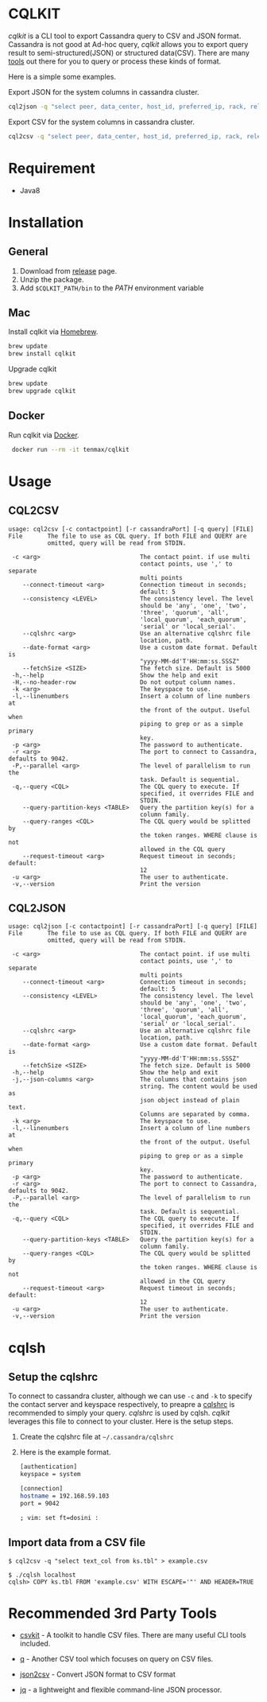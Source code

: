 # CQLKIT
*cqlkit* is a CLI tool to export Cassandra query to CSV and JSON format. Cassandra is not good at Ad-hoc query, *cqlkit* allows you to export query result to semi-structured(JSON) or structured data(CSV). There are many [tools](#recommended-3rd-party-tools) out there for you to query or process these kinds of format.

Here is a simple some examples.

Export JSON for the system columns in cassandra cluster.
 
```bash
cql2json -q "select peer, data_center, host_id, preferred_ip, rack, release_version from system.peers"
```

Export CSV for the system columns in cassandra cluster.

```bash
cql2csv -q "select peer, data_center, host_id, preferred_ip, rack, release_version from system.peers"
```

# Requirement

- Java8

# Installation

## General

1. Download from [release](https://github.com/tenmax/cqlkit/releases) page.
2. Unzip the package.
3. Add `$CQLKIT_PATH/bin` to the *PATH* environment variable

## Mac

Install cqlkit via [Homebrew](http://brew.sh/).

```bash
brew update
brew install cqlkit
```

Upgrade cqlkit

```bash
brew update
brew upgrade cqlkit
```

## Docker

Run cqlkit via [Docker](https://hub.docker.com/r/tenmax/cqlkit).

```bash
 docker run --rm -it tenmax/cqlkit
 ```

# Usage
## CQL2CSV

```
usage: cql2csv [-c contactpoint] [-r cassandraPort] [-q query] [FILE]
File       The file to use as CQL query. If both FILE and QUERY are
           omitted, query will be read from STDIN.

 -c <arg>                            The contact point. if use multi
                                     contact points, use ',' to separate
                                     multi points
    --connect-timeout <arg>          Connection timeout in seconds;
                                     default: 5
    --consistency <LEVEL>            The consistency level. The level
                                     should be 'any', 'one', 'two',
                                     'three', 'quorum', 'all',
                                     'local_quorum', 'each_quorum',
                                     'serial' or 'local_serial'.
    --cqlshrc <arg>                  Use an alternative cqlshrc file
                                     location, path.
    --date-format <arg>              Use a custom date format. Default is
                                     "yyyy-MM-dd'T'HH:mm:ss.SSSZ"
    --fetchSize <SIZE>               The fetch size. Default is 5000
 -h,--help                           Show the help and exit
 -H,--no-header-row                  Do not output column names.
 -k <arg>                            The keyspace to use.
 -l,--linenumbers                    Insert a column of line numbers at
                                     the front of the output. Useful when
                                     piping to grep or as a simple primary
                                     key.
 -p <arg>                            The password to authenticate.
 -r <arg>                            The port to connect to Cassandra, defaults to 9042.
 -P,--parallel <arg>                 The level of parallelism to run the
                                     task. Default is sequential.
 -q,--query <CQL>                    The CQL query to execute. If
                                     specified, it overrides FILE and
                                     STDIN.
    --query-partition-keys <TABLE>   Query the partition key(s) for a
                                     column family.
    --query-ranges <CQL>             The CQL query would be splitted by
                                     the token ranges. WHERE clause is not
                                     allowed in the CQL query
    --request-timeout <arg>          Request timeout in seconds; default:
                                     12
 -u <arg>                            The user to authenticate.
 -v,--version                        Print the version
```



## CQL2JSON
```
usage: cql2json [-c contactpoint] [-r cassandraPort] [-q query] [FILE]
File       The file to use as CQL query. If both FILE and QUERY are
           omitted, query will be read from STDIN.

 -c <arg>                            The contact point. if use multi
                                     contact points, use ',' to separate
                                     multi points
    --connect-timeout <arg>          Connection timeout in seconds;
                                     default: 5
    --consistency <LEVEL>            The consistency level. The level
                                     should be 'any', 'one', 'two',
                                     'three', 'quorum', 'all',
                                     'local_quorum', 'each_quorum',
                                     'serial' or 'local_serial'.
    --cqlshrc <arg>                  Use an alternative cqlshrc file
                                     location, path.
    --date-format <arg>              Use a custom date format. Default is
                                     "yyyy-MM-dd'T'HH:mm:ss.SSSZ"
    --fetchSize <SIZE>               The fetch size. Default is 5000
 -h,--help                           Show the help and exit
 -j,--json-columns <arg>             The columns that contains json
                                     string. The content would be used as
                                     json object instead of plain text.
                                     Columns are separated by comma.
 -k <arg>                            The keyspace to use.
 -l,--linenumbers                    Insert a column of line numbers at
                                     the front of the output. Useful when
                                     piping to grep or as a simple primary
                                     key.
 -p <arg>                            The password to authenticate.
 -r <arg>                            The port to connect to Cassandra, defaults to 9042.
 -P,--parallel <arg>                 The level of parallelism to run the
                                     task. Default is sequential.
 -q,--query <CQL>                    The CQL query to execute. If
                                     specified, it overrides FILE and
                                     STDIN.
    --query-partition-keys <TABLE>   Query the partition key(s) for a
                                     column family.
    --query-ranges <CQL>             The CQL query would be splitted by
                                     the token ranges. WHERE clause is not
                                     allowed in the CQL query
    --request-timeout <arg>          Request timeout in seconds; default:
                                     12
 -u <arg>                            The user to authenticate.
 -v,--version                        Print the version
```

# cqlsh
## Setup the cqlshrc
To connect to cassandra cluster, although we can use `-c` and `-k` to specify the contact server and keyspace respectively, to preapre a [cqlshrc](http://docs.datastax.com/en/cql/3.1/cql/cql_reference/cqlsh.html#refCqlsh__cqlshUsingCqlshrc) is recommended to simply your query. *cqlshrc* is used by cqlsh. *cqlkit* leverages this file to connect to your cluster. Here is the setup steps.

1. Create the cqlshrc file at `~/.cassandra/cqlshrc`
2. Here is the example format.

   ```bash
   [authentication]
   keyspace = system

   [connection]
   hostname = 192.168.59.103
   port = 9042

   ; vim: set ft=dosini :
   ```

## Import data from a CSV file

```
$ cql2csv -q "select text_col from ks.tbl" > example.csv

$ ./cqlsh localhost
cqlsh> COPY ks.tbl FROM 'example.csv' WITH ESCAPE='"' AND HEADER=TRUE
```

# Recommended 3rd Party Tools

- [csvkit](https://csvkit.readthedocs.org/en/0.9.1/) - A toolkit to handle CSV files. There are many useful CLI tools included. 

- [q](https://github.com/harelba/q) - Another CSV tool which focuses on query on CSV files.

- [json2csv](https://github.com/jehiah/json2csv) - Convert JSON format to CSV format

- [jq](http://stedolan.github.io/jq/) - a lightweight and flexible command-line JSON processor.

